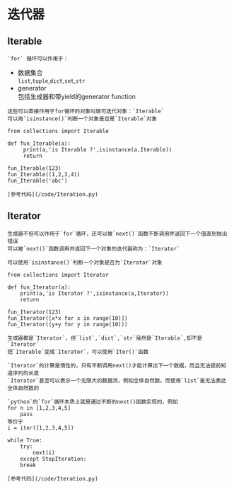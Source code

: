 # 迭代器
## Iterable

    `for` 循环可以作用于：
   - 数据集合    
    `list`,`tuple`,`dict`,`set`,`str`
   - generator    
    包括生成器和带yield的generator function
    
    这些可以直接作用于for循环的对象叫做可迭代对象：`Iterable`
    可以用`isinstance()`判断一个对象是否是`Iterable`对象
    
    from collections import Iterable
    
    def fun_Iterable(a):
         print(a,'is Iterable ?',isinstance(a,Iterable))
         return
    
    fun_Iterable(123)
    fun_Iterable((1,2,3,4))
    fun_Iterable('abc')
    
    [参考代码](/code/Iteration.py)

## Iterator

    生成器不但可以作用于`for`循环，还可以被`next()`函数不断调用并返回下一个值直到抛出错误
    可以被`next()`函数调用并返回下一个对象的迭代器称为：`Iterator`
    
    可以使用`isinstance()`判断一个对象是否为`Iterator`对象
    
    from collections import Iterator

    def fun_Iterator(a):
        print(a,'is Iterator ?',isinstance(a,Iterator))
        return

    fun_Iterator(123)
    fun_Iterator([x*x for x in range(10)])
    fun_Iterator((y+y for y in range(10)))
    
    生成器都是`Iterator`，但`list`,`dict`,`str`虽然是`Iterable`,却不是`Iterator`
    把`Iterable`变成`Iterator`，可以使用`Iter()`函数
    
    `Iterator`的计算是惰性的，只有不断调用next()才能计算出下一个数据，而且无法提前知道序列的长度
    `Iterator`甚至可以表示一个无限大的数据流，例如全体自然数。而使用`list`是无法表达全体自然数的
    
    `python`的`for`循环本质上就是通过不断的next()函数实现的，例如
    for n in [1,2,3,4,5]
        pass
    等价于
    i = iter([1,2,3,4,5])
    
    while True:
        try:
            next(i)
        except StopIteration:
        break
        
    [参考代码](/code/Iteration.py)

